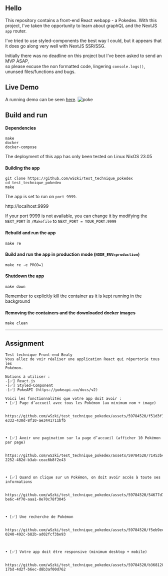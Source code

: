

## Hello

This repository contains a front-end React webapp - a Pokedex.
With this project, I've taken the opportunity to learn about graphQL and the NextJS `app` router.

I've tried to use styled-components the best way I could, but it appears that it does go along very well with NextJS SSR/SSG.

Initially there was no deadline on this project but I've been asked to send an MVP ASAP, \
so please excuse the non formatted code, lingering `console.logs()`, ununsed files/functions and bugs.


## Live Demo
A running demo can be seen [here](https://wszki-pokedex.vercel.app).
![poke](https://github.com/wSzki/test_technique_pokedex/assets/59784520/68506a36-3833-400d-b765-e3b530034e45)


## Build and run

#### Dependencies
`make`\
`docker`\
`docker-compose`

The deployment of this app has only been tested on Linux NixOS 23.05


#### Building the app
```
git clone https://github.com/wSzki/test_technique_pokedex
cd test_technique_pokedex
make
```
The app is set to run on `port 9999`.

http://localhost:9999

If your port 9999 is not available, you can change it by modifying the `NEXT_PORT`
in `/Makefile` to `NEXT_PORT = YOUR_PORT:9999`

#### Rebuild and run the app
```
make re
```

#### Build and run the app in production mode (`NODE_ENV=production`)
```
make re -e PROD=1
```

#### Shutdown the app
```
make down
```
Remember to explicitly kill the container as it is kept running in the background

#### Removing the containers and the downloaded docker images
```
make clean
```

---

## Assignment

```
Test technique Front-end Bealy
Vous allez de voir réaliser une application React qui répertorie tous les
Pokémon.

Notions à utiliser :
-[✅] React.js
-[✅] Styled-Component
-[✅] PokeAPI (https://pokeapi.co/docs/v2)

Voici les fonctionnalités que votre app doit avoir :
• [✅] Page d’accueil avec tous les Pokémon (au minimum nom + image)


https://github.com/wSzki/test_technique_pokedex/assets/59784520/f51d3f16-e332-430d-8f10-ae3441711bfb



• [✅] Avoir une pagination sur la page d’accueil (afficher 10 Pokémon par page)


https://github.com/wSzki/test_technique_pokedex/assets/59784520/71453b4b-2252-482d-b3ab-ceac6b8f2e43



• [✅] Quand on clique sur un Pokémon, on doit avoir accès à toute ses informations


https://github.com/wSzki/test_technique_pokedex/assets/59784520/54677d79-be6c-4f70-aaa1-0e70c78f3045



• [✅] Une recherche de Pokémon


https://github.com/wSzki/test_technique_pokedex/assets/59784520/f5eb9ecc-0240-492c-b82b-ad02fcf3be93



• [✅] Votre app doit être responsive (minimum desktop + mobile)


https://github.com/wSzki/test_technique_pokedex/assets/59784520/b3681206-17bd-4d2f-b6ec-d8b3af00d762




```
